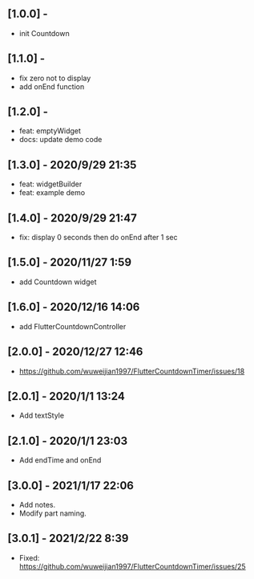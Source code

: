 ## [1.0.0] -

- init Countdown

## [1.1.0] -

- fix zero not to display
- add onEnd function

## [1.2.0] -

- feat: emptyWidget
- docs: update demo code

## [1.3.0] - 2020/9/29 21:35

- feat: widgetBuilder
- feat: example demo
## [1.4.0] - 2020/9/29 21:47
- fix: display 0 seconds then do onEnd after 1 sec

## [1.5.0] - 2020/11/27 1:59
- add Countdown widget

## [1.6.0] - 2020/12/16 14:06
- add FlutterCountdownController

## [2.0.0] - 2020/12/27 12:46
- https://github.com/wuweijian1997/FlutterCountdownTimer/issues/18

## [2.0.1] - 2020/1/1 13:24
- Add textStyle

## [2.1.0] - 2020/1/1 23:03
- Add endTime and onEnd
## [3.0.0] - 2021/1/17 22:06
- Add notes.
- Modify part naming.

## [3.0.1] - 2021/2/22 8:39
- Fixed: https://github.com/wuweijian1997/FlutterCountdownTimer/issues/25

